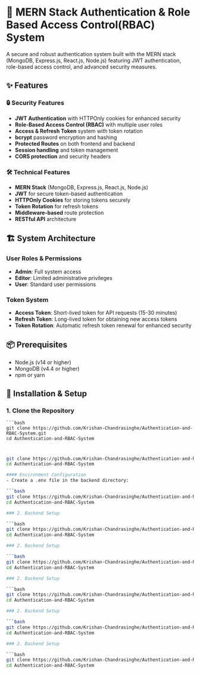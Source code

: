 # 🔐 MERN Stack Authentication & Role Based Access Control(RBAC) System

A secure and robust authentication system built with the MERN stack (MongoDB, Express.js, React.js, Node.js) featuring JWT authentication, role-based access control, and advanced security measures.

## ✨ Features

### 🔒 Security Features
- **JWT Authentication** with HTTPOnly cookies for enhanced security
- **Role-Based Access Control (RBAC)** with multiple user roles
- **Access & Refresh Token** system with token rotation
- **bcrypt** password encryption and hashing
- **Protected Routes** on both frontend and backend
- **Session handling** and token management
- **CORS protection** and security headers

### 🛠️ Technical Features
- **MERN Stack** (MongoDB, Express.js, React.js, Node.js)
- **JWT** for secure token-based authentication
- **HTTPOnly Cookies** for storing tokens securely
- **Token Rotation** for refresh tokens
- **Middleware-based** route protection
- **RESTful API** architecture

## 🏗️ System Architecture

### User Roles & Permissions
- **Admin**: Full system access
- **Editor**: Limited administrative privileges  
- **User**: Standard user permissions

### Token System
- **Access Token**: Short-lived token for API requests (15-30 minutes)
- **Refresh Token**: Long-lived token for obtaining new access tokens
- **Token Rotation**: Automatic refresh token renewal for enhanced security

## 📦 Prerequisites

- Node.js (v14 or higher)
- MongoDB (v4.4 or higher)
- npm or yarn

## 🚀 Installation & Setup

### 1. Clone the Repository
    ```bash
    git clone https://github.com/Krishan-Chandrasinghe/Authentication-and-RBAC-System.git
    cd Authentication-and-RBAC-System

#

```bash
git clone https://github.com/Krishan-Chandrasinghe/Authentication-and-RBAC-System.git
cd Authentication-and-RBAC-System

#### Environment Configuration
- Create a .env file in the backend directory:

```bash
git clone https://github.com/Krishan-Chandrasinghe/Authentication-and-RBAC-System.git
cd Authentication-and-RBAC-System

### 2. Backend Setup

```bash
git clone https://github.com/Krishan-Chandrasinghe/Authentication-and-RBAC-System.git
cd Authentication-and-RBAC-System

### 2. Backend Setup

```bash
git clone https://github.com/Krishan-Chandrasinghe/Authentication-and-RBAC-System.git
cd Authentication-and-RBAC-System

### 2. Backend Setup

```bash
git clone https://github.com/Krishan-Chandrasinghe/Authentication-and-RBAC-System.git
cd Authentication-and-RBAC-System

### 2. Backend Setup

```bash
git clone https://github.com/Krishan-Chandrasinghe/Authentication-and-RBAC-System.git
cd Authentication-and-RBAC-System

### 2. Backend Setup

```bash
git clone https://github.com/Krishan-Chandrasinghe/Authentication-and-RBAC-System.git
cd Authentication-and-RBAC-System

